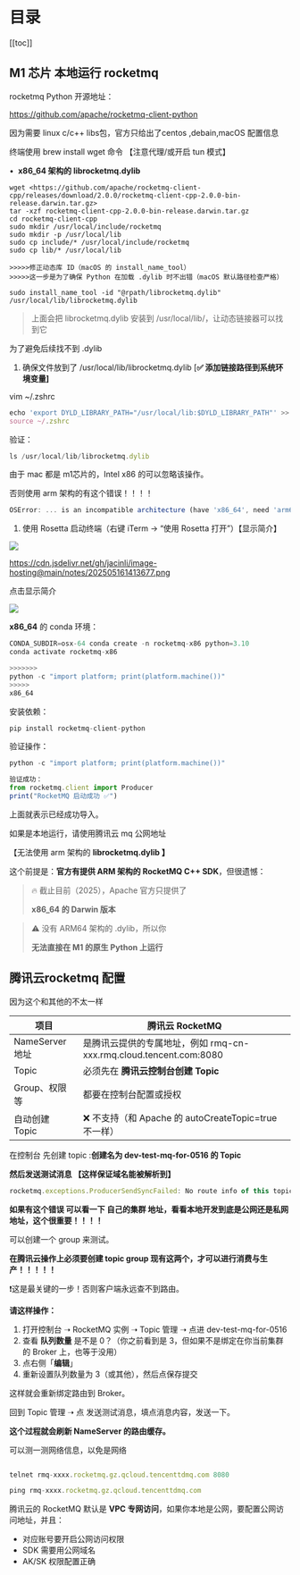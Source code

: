 # 目录

[[toc]]

## M1 芯片 本地运行 rocketmq

rocketmq Python 开源地址：

https://github.com/apache/rocketmq-client-python

因为需要 linux c/c++ libs包，官方只给出了centos ,debain,macOS 配置信息

终端使用 brew install wget 命令 【注意代理/或开启 tun 模式】

•  **x86_64 架构的 librocketmq.dylib**

```
wget <https://github.com/apache/rocketmq-client-cpp/releases/download/2.0.0/rocketmq-client-cpp-2.0.0-bin-release.darwin.tar.gz>
tar -xzf rocketmq-client-cpp-2.0.0-bin-release.darwin.tar.gz
cd rocketmq-client-cpp
sudo mkdir /usr/local/include/rocketmq
sudo mkdir -p /usr/local/lib
sudo cp include/* /usr/local/include/rocketmq
sudo cp lib/* /usr/local/lib

>>>>>修正动态库 ID（macOS 的 install_name_tool） 
>>>>>这一步是为了确保 Python 在加载 .dylib 时不出错（macOS 默认路径检查严格）

sudo install_name_tool -id "@rpath/librocketmq.dylib" /usr/local/lib/librocketmq.dylib
```

> 上面会把 librocketmq.dylib 安装到 /usr/local/lib/，让动态链接器可以找到它
> 

为了避免后续找不到 .dylib

1. 确保文件放到了 /usr/local/lib/librocketmq.dylib [**✅  添加链接路径到系统环境变量]**

vim ~/.zshrc

```jsx
echo 'export DYLD_LIBRARY_PATH="/usr/local/lib:$DYLD_LIBRARY_PATH"' >> ~/.zshrc
source ~/.zshrc
```

验证：

```jsx
ls /usr/local/lib/librocketmq.dylib
```

由于 mac 都是 m1芯片的，Intel x86 的可以忽略该操作。

否则使用 arm 架构的有这个错误！！！！

```jsx
OSError: ... is an incompatible architecture (have 'x86_64', need 'arm64e' or 'arm64')
```

1. 使用 Rosetta 启动终端（右键 iTerm → “使用 Rosetta 打开”）【显示简介】

![](https://cdn.jsdelivr.net/gh/jacinli/image-hosting@main/notes/202505161413677.png)

https://cdn.jsdelivr.net/gh/jacinli/image-hosting@main/notes/202505161413677.png

点击显示简介

![](https://cdn.jsdelivr.net/gh/jacinli/image-hosting@main/notes/202505161413347.png)

**x86_64** 的 conda 环境：

```jsx
CONDA_SUBDIR=osx-64 conda create -n rocketmq-x86 python=3.10
conda activate rocketmq-x86

>>>>>>>
python -c "import platform; print(platform.machine())" 
>>>>>
x86_64
```

安装依赖：

```jsx
pip install rocketmq-client-python
```

验证操作：

```jsx
python -c "import platform; print(platform.machine())"

验证成功：
from rocketmq.client import Producer
print("RocketMQ 启动成功 ✅")
```

上面就表示已经成功导入。

如果是本地运行，请使用腾讯云 mq 公网地址

【无法使用 arm 架构的 **librocketmq.dylib 】**

这个前提是：**官方有提供 ARM 架构的 RocketMQ C++ SDK**，但很遗憾：

> 🔥 截止目前（2025），Apache 官方只提供了
> 
> 
> **x86_64 的 Darwin 版本**
> 

> ⚠️ 没有 ARM64 架构的 .dylib，所以你
> 
> 
> **无法直接在 M1 的原生 Python 上运行**
> 

## 腾讯云rocketmq 配置

因为这个和其他的不太一样

| **项目** | **腾讯云 RocketMQ** |
| --- | --- |
| NameServer 地址 | 是腾讯云提供的专属地址，例如 rmq-cn-xxx.rmq.cloud.tencent.com:8080 |
| Topic | 必须先在 **腾讯云控制台创建 Topic** |
| Group、权限等 | 都要在控制台配置或授权 |
| 自动创建 Topic | ❌ 不支持（和 Apache 的 autoCreateTopic=true 不一样） |

在控制台 先创建 topic :**创建名为 dev-test-mq-for-0516 的 Topic**

**然后发送测试消息 【这样保证域名能被解析到】**

```jsx
rocketmq.exceptions.ProducerSendSyncFailed: No route info of this topic: dev-test-mq-for-0516
```

**如果有这个错误 可以看一下 自己的集群 地址，看看本地开发到底是公网还是私网地址，这个很重要！！！！**

可以创建一个 group 来测试。

**在腾讯云操作上必须要创建 topic group 现有这两个，才可以进行消费与生产！！！！！**

❗这是最关键的一步！否则客户端永远查不到路由。

**请这样操作：**

1. 打开控制台 ➝ RocketMQ 实例 ➝ Topic 管理 ➝ 点进 dev-test-mq-for-0516
2. 查看 **队列数量** 是不是 0？（你之前看到是 3，但如果不是绑定在你当前集群的 Broker 上，也等于没用）
3. 点右侧「**编辑**」
4. 重新设置队列数量为 3（或其他），然后点保存提交

这样就会重新绑定路由到 Broker。

回到 Topic 管理 ➝ 点 发送测试消息，填点消息内容，发送一下。

**这个过程就会刷新 NameServer 的路由缓存。**

可以测一测网络信息，以免是网络

```jsx

telnet rmq-xxxx.rocketmq.gz.qcloud.tencenttdmq.com 8080

ping rmq-xxxx.rocketmq.gz.qcloud.tencenttdmq.com 
```

腾讯云的 RocketMQ 默认是 **VPC 专网访问**，如果你本地是公网，要配置公网访问地址，并且：

- 对应账号要开启公网访问权限
- SDK 需要用公网域名
- AK/SK 权限配置正确